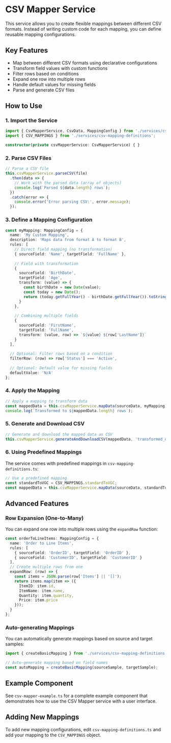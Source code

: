 # CSV Mapper Service

This service allows you to create flexible mappings between different CSV formats. Instead of writing custom code for each mapping, you can define reusable mapping configurations.

## Key Features

- Map between different CSV formats using declarative configurations
- Transform field values with custom functions
- Filter rows based on conditions
- Expand one row into multiple rows
- Handle default values for missing fields
- Parse and generate CSV files

## How to Use

### 1. Import the Service

```typescript
import { CsvMapperService, CsvData, MappingConfig } from './services/csv-mapper.service';
import { CSV_MAPPINGS } from './services/csv-mapping-definitions';

constructor(private csvMapperService: CsvMapperService) { }
```

### 2. Parse CSV Files

```typescript
// Parse a CSV file
this.csvMapperService.parseCSV(file)
  .then(data => {
    // Work with the parsed data (array of objects)
    console.log(`Parsed ${data.length} rows`);
  })
  .catch(error => {
    console.error('Error parsing CSV:', error.message);
  });
```

### 3. Define a Mapping Configuration

```typescript
const myMapping: MappingConfig = {
  name: 'My Custom Mapping',
  description: 'Maps data from format A to format B',
  rules: [
    // Direct field mapping (no transformation)
    { sourceField: 'Name', targetField: 'FullName' },
    
    // Field with transformation
    { 
      sourceField: 'BirthDate', 
      targetField: 'Age',
      transform: (value) => {
        const birthDate = new Date(value);
        const today = new Date();
        return (today.getFullYear() - birthDate.getFullYear()).toString();
      }
    },
    
    // Combining multiple fields
    {
      sourceField: 'FirstName',
      targetField: 'FullName',
      transform: (value, row) => `${value} ${row['LastName']}`
    }
  ],
  
  // Optional: Filter rows based on a condition
  filterRow: (row) => row['Status'] === 'Active',
  
  // Optional: Default value for missing fields
  defaultValue: 'N/A'
};
```

### 4. Apply the Mapping

```typescript
// Apply a mapping to transform data
const mappedData = this.csvMapperService.mapData(sourceData, myMapping);
console.log(`Transformed to ${mappedData.length} rows`);
```

### 5. Generate and Download CSV

```typescript
// Generate and download the mapped data as CSV
this.csvMapperService.generateAndDownloadCSV(mappedData, 'transformed_data.csv');
```

### 6. Using Predefined Mappings

The service comes with predefined mappings in `csv-mapping-definitions.ts`:

```typescript
// Use a predefined mapping
const standardToVGC = CSV_MAPPINGS.standardToVGC;
const mappedData = this.csvMapperService.mapData(sourceData, standardToVGC);
```

## Advanced Features

### Row Expansion (One-to-Many)

You can expand one row into multiple rows using the `expandRow` function:

```typescript
const orderToLineItems: MappingConfig = {
  name: 'Order to Line Items',
  rules: [
    { sourceField: 'OrderID', targetField: 'OrderID' },
    { sourceField: 'CustomerID', targetField: 'CustomerID' }
  ],
  // Create multiple rows from one
  expandRow: (row) => {
    const items = JSON.parse(row['Items'] || '[]');
    return items.map(item => ({
      ItemID: item.id,
      ItemName: item.name,
      Quantity: item.quantity,
      Price: item.price
    }));
  }
};
```

### Auto-generating Mappings

You can automatically generate mappings based on source and target samples:

```typescript
import { createBasicMapping } from './services/csv-mapping-definitions';

// Auto-generate mapping based on field names
const autoMapping = createBasicMapping(sourceSample, targetSample);
```

## Example Component

See `csv-mapper-example.ts` for a complete example component that demonstrates how to use the CSV Mapper service with a user interface.

## Adding New Mappings

To add new mapping configurations, edit `csv-mapping-definitions.ts` and add your mapping to the `CSV_MAPPINGS` object. 
